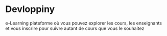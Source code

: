 # Devloppiny
e-Learning plateforme où vous pouvez explorer les  cours, les enseignants et vous inscrire pour suivre autant de cours que vous le  souhaitez
